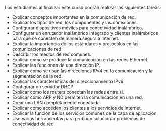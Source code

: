 Los estudiantes al finalizar este curso podrán realizar las siguientes tareas:

-   Explicar conceptos importantes en la comunicación de red.
-   Explicar los tipos de red, los componentes y las conexiones.
-   Configurar dispositivos móviles para conectividad inalámbrica.
-   Configurar un enrutador inalámbrico integrado y clientes inalámbricos para que se conecten de manera segura a Internet.
-   Explicar la importancia de los estándares y protocolos en las comunicaciones de red.
-   Describir los medios de red comunes.
-   Explicar cómo se produce la comunicación en las redes Ethernet.
-   Explicar las funciones de una dirección IP.
-   Explicar cómo se usan las direcciones IPv4 en la comunicación y la segmentación de la red.
-   Explicar las características del direccionamiento IPv6.
-   Configurar un servidor DHCP.
-   Explicar cómo los routers conectan las redes entre sí.
-   Explicar cómo ARP y ND permiten la comunicación en una red.
-   Crear una LAN completamente conectada.
-   Explicar cómo acceden los clientes a los servicios de Internet.
-   Explicar la función de los servicios comunes de la capa de aplicación.
-   Use varias herramientas para probar y solucionar problemas de conectividad de red.
